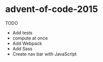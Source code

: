 # advent-of-code-2015

TODO
* Add tests
* compute at once
* Add Webpack
* Add Sass
* Create nav bar with JavaScript 
